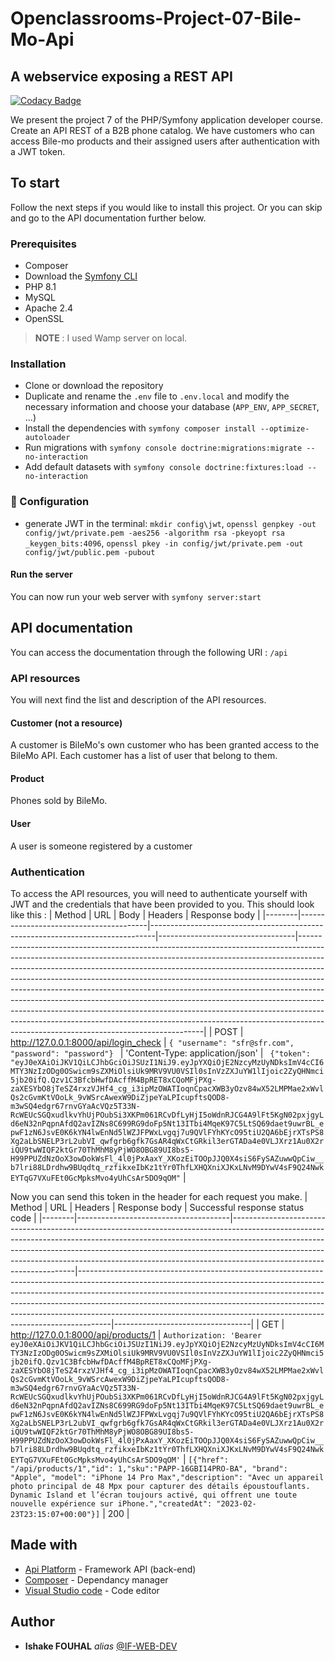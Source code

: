 # Openclassrooms-Project-07-Bile-Mo-Api


## A webservice exposing a REST API
[![Codacy Badge](https://app.codacy.com/project/badge/Grade/562c8fa90fca405dbd3f7c0f9d967ed2)](https://www.codacy.com/gh/jupanaos/SF_BileMo-API/dashboard?utm_source=github.com&amp;utm_medium=referral&amp;utm_content=jupanaos/SF_BileMo-API&amp;utm_campaign=Badge_Grade)

We present the project 7 of the PHP/Symfony application developer course. Create an API REST of a B2B phone catalog.
We have customers who can access Bile-mo products and their assigned users after authentication with a JWT token.

## To start
Follow the next steps if you would like to install this project. Or you can skip and go to the API documentation further below.

### Prerequisites
- Composer
- Download the [Symfony CLI](https://symfony.com/download)
- PHP 8.1
- MySQL 
- Apache 2.4
- OpenSSL
> **NOTE** : I used Wamp server on local.

### Installation
- Clone or download the repository
- Duplicate and rename the `.env` file to `.env.local` and modify the necessary information and choose your database (`APP_ENV`, `APP_SECRET`, ...)
- Install the dependencies with `symfony composer install --optimize-autoloader`
- Run migrations with `symfony console doctrine:migrations:migrate --no-interaction`
- Add default datasets with `symfony console doctrine:fixtures:load --no-interaction`



### 🔧 Configuration
- generate JWT in the terminal: `mkdir config\jwt`, `openssl genpkey -out config/jwt/private.pem -aes256 -algorithm rsa -pkeyopt rsa
_keygen_bits:4096`, `openssl pkey -in config/jwt/private.pem -out config/jwt/public.pem
 -pubout`

#### Run the server

You can now run your web server with
`symfony server:start
`

## API documentation
You can access the documentation through the following URI : `/api`

### API resources
You will next find the list and description of the API resources.

#### Customer (not a resource)
A customer is BileMo's own customer who has been granted access to the BileMo API. Each customer has a list of user that belong to them.

#### Product
Phones sold by BileMo.

#### User
A user is someone registered by a customer

### Authentication
To access the API resources, you will need to authenticate yourself with JWT and the credentials that have been provided to you.
This should look like this :
| Method | URL                                    | Body                                                                          | Headers                          | Response body                                                                                                                                                                                                                                                                                                                                                                                                                                                                                                                                                                                                                                                                                        |
|--------|----------------------------------------|-------------------------------------------------------------------------------|----------------------------------|------------------------------------------------------------------------------------------------------------------------------------------------------------------------------------------------------------------------------------------------------------------------------------------------------------------------------------------------------------------------------------------------------------------------------------------------------------------------------------------------------------------------------------------------------------------------------------------------------------------------------------------------------------------------------------------------------|
| POST   | http://127.0.0.1:8000/api/login_check | ```{ "username": "sfr@sfr.com", "password": "password"} ``` | 'Content-Type: application/json' | ``` {"token": "eyJ0eXAiOiJKV1QiLCJhbGciOiJSUzI1NiJ9.eyJpYXQiOjE2NzcyMzUyNDksImV4cCI6MTY3NzIzODg0OSwicm9sZXMiOlsiUk9MRV9VU0VSIl0sInVzZXJuYW1lIjoic2ZyQHNmci5jb20ifQ.Qzv1C3BfcbHwfDAcffM4BpRET8xCQoMFjPXg-zaXESYbO8jTeSZ4rxzVJHf4_cg_i3ipMzOWATIoqnCpacXWB3yOzv84wX52LMPMae2xWvlQs2cGvmKtVOoLk_9vWSrcAwexW9DiZjpeYaLPIcupftsQOD8-m3wSQ4edgr67rnvGYaAcVQz5T33N-RcWEUcSGQxudlkvYhUjPOubSi3XKPm061RCvDfLyHjI5oWdnRJCG4A9lFt5KgN02pxjgyLd6eN32nPqpnAfdQ2avIZNs8C699RG9doFp5Nt13ITbi4MqeK97C5LtSQ69daet9uwrBL_epwF1zN6JsvE0K6kYN4lwEnNd5lWZJFPWxLvgqj7u9QVlFYhKYcO95tiU2QA6bEjrXTsPS8Xg2aLbSNELP3rL2ubVI_qwfgrb6gfk7GsAR4qWxCtGRkil3erGTADa4e0VLJXrz1Au0X2riQU9twWIQF2ktGr70ThMhM8yPjWO8OBG89UI8bs5-H99PPUZdNzOoX3owDokWsFl_4l0jPxAaxY_XKozEiTOOpJJQ0X4siS6FySAZuwwQpCiw__b7lri88LDrdhw9BUqdtq_rzfikxeIbKz1tYr0ThfLXHQXniXJKxLNvM9DYwV4sF9Q24NwkEYTqG7VXuFEt0GcMpksMvo4yUhCsAr5DO9qOM"``` |

Now you can send this token in the header for each request you make.
| Method | URL                                  | Headers                                                                                                                                                                                                                                                                                                                                                       | Response body                                                                                                                                                                                                                                                                                                                                                                                                | Successful response status code  |
|--------|--------------------------------------|---------------------------------------------------------------------------------------------------------------------------------------------------------------------------------------------------------------------------------------------------------------------------------------------------------------------------------------------------------------|--------------------------------------------------------------------------------------------------------------------------------------------------------------------------------------------------------------------------------------------------------------------------------------------------------------------------------------------------------------------------------------------------------------|----------------------------------|
| GET    | http://127.0.0.1:8000/api/products/1  | ```Authorization: 'Bearer eyJ0eXAiOiJKV1QiLCJhbGciOiJSUzI1NiJ9.eyJpYXQiOjE2NzcyMzUyNDksImV4cCI6MTY3NzIzODg0OSwicm9sZXMiOlsiUk9MRV9VU0VSIl0sInVzZXJuYW1lIjoic2ZyQHNmci5jb20ifQ.Qzv1C3BfcbHwfDAcffM4BpRET8xCQoMFjPXg-zaXESYbO8jTeSZ4rxzVJHf4_cg_i3ipMzOWATIoqnCpacXWB3yOzv84wX52LMPMae2xWvlQs2cGvmKtVOoLk_9vWSrcAwexW9DiZjpeYaLPIcupftsQOD8-m3wSQ4edgr67rnvGYaAcVQz5T33N-RcWEUcSGQxudlkvYhUjPOubSi3XKPm061RCvDfLyHjI5oWdnRJCG4A9lFt5KgN02pxjgyLd6eN32nPqpnAfdQ2avIZNs8C699RG9doFp5Nt13ITbi4MqeK97C5LtSQ69daet9uwrBL_epwF1zN6JsvE0K6kYN4lwEnNd5lWZJFPWxLvgqj7u9QVlFYhKYcO95tiU2QA6bEjrXTsPS8Xg2aLbSNELP3rL2ubVI_qwfgrb6gfk7GsAR4qWxCtGRkil3erGTADa4e0VLJXrz1Au0X2riQU9twWIQF2ktGr70ThMhM8yPjWO8OBG89UI8bs5-H99PPUZdNzOoX3owDokWsFl_4l0jPxAaxY_XKozEiTOOpJJQ0X4siS6FySAZuwwQpCiw__b7lri88LDrdhw9BUqdtq_rzfikxeIbKz1tYr0ThfLXHQXniXJKxLNvM9DYwV4sF9Q24NwkEYTqG7VXuFEt0GcMpksMvo4yUhCsAr5DO9qOM'```  | ```[{"href": "/api/products/1","id": 1,"sku":"PAPP-16GBI14PRO-BA", "brand": "Apple", "model": "iPhone 14 Pro Max","description": "Avec un appareil photo principal de 48 Mpx pour capturer des détails époustouflants. Dynamic Island et l’écran toujours activé, qui offrent une toute nouvelle expérience sur iPhone.","createdAt": "2023-02-23T23:15:07+00:00"}]```      | 200                              |

## Made with

* [Api Platform](https://api-platform.com/) - Framework API (back-end)
* [Composer](https://getcomposer.org/) - Dependancy manager
* [Visual Studio code](https://code.visualstudio.com/) - Code editor

## Author

* **Ishake FOUHAL** _alias_ [@IF-WEB-DEV](https://github.com/if-web-dev)
